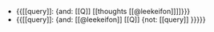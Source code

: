 - {{[[query]]: {and: [[Q]] [[thoughts [[@leekeifon]]]]}}}
- {{[[query]]: {and: [[@leekeifon]] [[Q]] {not: [[query]] }}}}}

